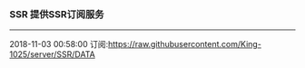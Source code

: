 ### SSR 提供SSR订阅服务
---
2018-11-03 00:58:00 订阅:https://raw.githubusercontent.com/King-1025/server/SSR/DATA

